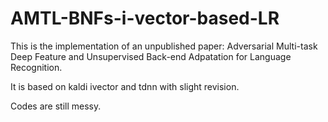 # AMTL-BNFs-i-vector-based-LR
This is the implementation of an unpublished paper: Adversarial Multi-task Deep Feature and Unsupervised Back-end Adpatation for Language Recognition.

It is based on kaldi ivector and tdnn with slight revision.

Codes are still messy.
